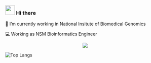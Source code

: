 ### <img src="https://raw.githubusercontent.com/MartinHeinz/MartinHeinz/master/wave.gif" width="30px"> Hi there

 💼 I’m currently working in National Insitute of Biomedical Genomics

 💻 Working as NSM Bioinformatics Engineer

<div align="center">
    <img src="https://github-readme-stats.vercel.app/api?username=animesh-workplace&theme=dark&show_icons=true&hide_border=true">
</div>

<!-- ![Animesh's github stats](https://github-readme-stats.vercel.app/api?username=animesh-workplace&theme=dark&show_icons=true&hide_border=true)  -->


![Top Langs](https://github-readme-stats.vercel.app/api/top-langs/?username=animesh-workplace&hide_border=true&theme=dark&layout=compact)

<!-- [![Animesh's wakatime stats](https://github-readme-stats.vercel.app/api/wakatime?username=animesh-workplace)] -->


